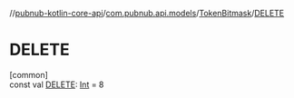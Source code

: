 //[pubnub-kotlin-core-api](../../../index.md)/[com.pubnub.api.models](../index.md)/[TokenBitmask](index.md)/[DELETE](-d-e-l-e-t-e.md)

# DELETE

[common]\
const val [DELETE](-d-e-l-e-t-e.md): [Int](https://kotlinlang.org/api/latest/jvm/stdlib/kotlin/-int/index.html) = 8
